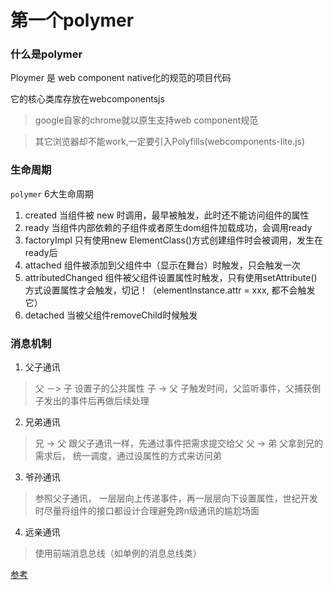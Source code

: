 # 第一个polymer

### 什么是polymer

Ploymer 是 web component native化的规范的项目代码

它的核心类库存放在webcomponentsjs

> google自家的chrome就以原生支持web component规范

> 其它浏览器却不能work,一定要引入Polyfills(webcomponents-lite.js)


### 生命周期

`polymer`  6大生命周期

1. created
        当组件被 new 时调用，最早被触发，此时还不能访问组件的属性
2. ready
        当组件内部依赖的子组件或者原生dom组件加载成功，会调用ready
3. factoryImpl
        只有使用new ElementClass()方式创建组件时会被调用，发生在ready后
4. attached
        组件被添加到父组件中（显示在舞台）时触发，只会触发一次
5. attributedChanged
        组件被父组件设置属性时触发，只有使用setAttribute()方式设置属性才会触发，切记！（elementInstance.attr = xxx, <my-element att="xxx"></my-element>都不会触发它）
6. detached
        当被父组件removeChild时候触发

### 消息机制

1. 父子通讯
> 父 －> 子   设置子的公共属性
> 子 -> 父    子触发时间，父监听事件，父捕获倒子发出的事件后再做后续处理

2. 兄弟通讯
> 兄 -> 父    跟父子通讯一样，先通过事件把需求提交给父
> 父 -> 弟    父拿到兄的需求后， 统一调度，通过设属性的方式来访问弟

3. 爷孙通讯

> 参照父子通讯， 一层层向上传递事件，再一层层向下设置属性，世纪开发时尽量将组件的接口都设计合理避免跨n级通讯的尴尬场面


4. 远亲通讯

> 使用前端消息总线（如单例的消息总线类）


[参考](https://segmentfault.com/a/1190000003834899)

